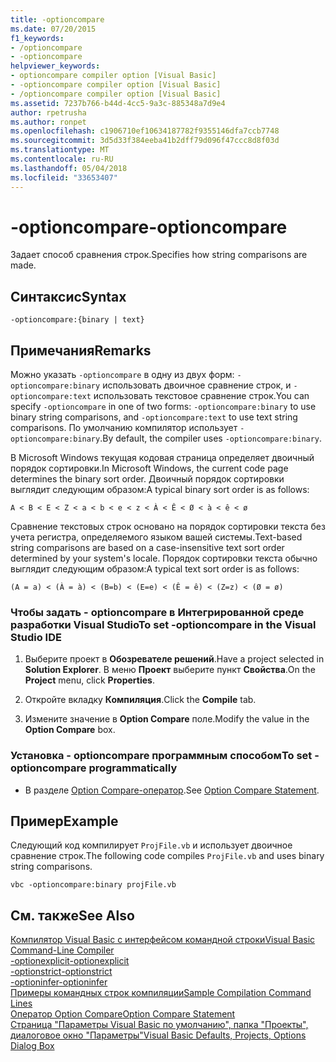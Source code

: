 ```yaml
---
title: -optioncompare
ms.date: 07/20/2015
f1_keywords:
- /optioncompare
- -optioncompare
helpviewer_keywords:
- optioncompare compiler option [Visual Basic]
- -optioncompare compiler option [Visual Basic]
- /optioncompare compiler option [Visual Basic]
ms.assetid: 7237b766-b44d-4cc5-9a3c-885348a7d9e4
author: rpetrusha
ms.author: ronpet
ms.openlocfilehash: c1906710ef10634187782f9355146dfa7ccb7748
ms.sourcegitcommit: 3d5d33f384eeba41b2dff79d096f47ccc8d8f03d
ms.translationtype: MT
ms.contentlocale: ru-RU
ms.lasthandoff: 05/04/2018
ms.locfileid: "33653407"
---
```

# <a name="-optioncompare"></a><span data-ttu-id="97f0d-102">-optioncompare</span><span class="sxs-lookup"><span data-stu-id="97f0d-102">-optioncompare</span></span>
<span data-ttu-id="97f0d-103">Задает способ сравнения строк.</span><span class="sxs-lookup"><span data-stu-id="97f0d-103">Specifies how string comparisons are made.</span></span>  
  
## <a name="syntax"></a><span data-ttu-id="97f0d-104">Синтаксис</span><span class="sxs-lookup"><span data-stu-id="97f0d-104">Syntax</span></span>  
  
```  
-optioncompare:{binary | text}  
```  
  
## <a name="remarks"></a><span data-ttu-id="97f0d-105">Примечания</span><span class="sxs-lookup"><span data-stu-id="97f0d-105">Remarks</span></span>  
 <span data-ttu-id="97f0d-106">Можно указать `-optioncompare` в одну из двух форм: `-optioncompare:binary` использовать двоичное сравнение строк, и `-optioncompare:text` использовать текстовое сравнение строк.</span><span class="sxs-lookup"><span data-stu-id="97f0d-106">You can specify `-optioncompare` in one of two forms: `-optioncompare:binary` to use binary string comparisons, and `-optioncompare:text` to use text string comparisons.</span></span> <span data-ttu-id="97f0d-107">По умолчанию компилятор использует `-optioncompare:binary`.</span><span class="sxs-lookup"><span data-stu-id="97f0d-107">By default, the compiler uses `-optioncompare:binary`.</span></span>  
  
 <span data-ttu-id="97f0d-108">В Microsoft Windows текущая кодовая страница определяет двоичный порядок сортировки.</span><span class="sxs-lookup"><span data-stu-id="97f0d-108">In Microsoft Windows, the current code page determines the binary sort order.</span></span> <span data-ttu-id="97f0d-109">Двоичный порядок сортировки выглядит следующим образом:</span><span class="sxs-lookup"><span data-stu-id="97f0d-109">A typical binary sort order is as follows:</span></span>  
  
 `A < B < E < Z < a < b < e < z < À < Ê < Ø < à < ê < ø`  
  
 <span data-ttu-id="97f0d-110">Сравнение текстовых строк основано на порядок сортировки текста без учета регистра, определяемого языком вашей системы.</span><span class="sxs-lookup"><span data-stu-id="97f0d-110">Text-based string comparisons are based on a case-insensitive text sort order determined by your system's locale.</span></span> <span data-ttu-id="97f0d-111">Порядок сортировки текста обычно выглядит следующим образом:</span><span class="sxs-lookup"><span data-stu-id="97f0d-111">A typical text sort order is as follows:</span></span>  
  
 `(A = a) < (À = à) < (B=b) < (E=e) < (Ê = ê) < (Z=z) < (Ø = ø)`  
  
### <a name="to-set--optioncompare-in-the-visual-studio-ide"></a><span data-ttu-id="97f0d-112">Чтобы задать - optioncompare в Интегрированной среде разработки Visual Studio</span><span class="sxs-lookup"><span data-stu-id="97f0d-112">To set -optioncompare in the Visual Studio IDE</span></span>  
  
1.  <span data-ttu-id="97f0d-113">Выберите проект в **Обозревателе решений**.</span><span class="sxs-lookup"><span data-stu-id="97f0d-113">Have a project selected in **Solution Explorer**.</span></span> <span data-ttu-id="97f0d-114">В меню **Проект** выберите пункт **Свойства**.</span><span class="sxs-lookup"><span data-stu-id="97f0d-114">On the **Project** menu, click **Properties**.</span></span>   
  
2.  <span data-ttu-id="97f0d-115">Откройте вкладку **Компиляция**.</span><span class="sxs-lookup"><span data-stu-id="97f0d-115">Click the **Compile** tab.</span></span>  
  
3.  <span data-ttu-id="97f0d-116">Измените значение в **Option Compare** поле.</span><span class="sxs-lookup"><span data-stu-id="97f0d-116">Modify the value in the **Option Compare** box.</span></span>  
  
### <a name="to-set--optioncompare-programmatically"></a><span data-ttu-id="97f0d-117">Установка - optioncompare программным способом</span><span class="sxs-lookup"><span data-stu-id="97f0d-117">To set -optioncompare programmatically</span></span>  
  
-   <span data-ttu-id="97f0d-118">В разделе [Option Compare-оператор](../../../visual-basic/language-reference/statements/option-compare-statement.md).</span><span class="sxs-lookup"><span data-stu-id="97f0d-118">See [Option Compare Statement](../../../visual-basic/language-reference/statements/option-compare-statement.md).</span></span>  
  
## <a name="example"></a><span data-ttu-id="97f0d-119">Пример</span><span class="sxs-lookup"><span data-stu-id="97f0d-119">Example</span></span>  
 <span data-ttu-id="97f0d-120">Следующий код компилирует `ProjFile.vb` и использует двоичное сравнение строк.</span><span class="sxs-lookup"><span data-stu-id="97f0d-120">The following code compiles `ProjFile.vb` and uses binary string comparisons.</span></span>  
  
```console
vbc -optioncompare:binary projFile.vb  
```  
  
## <a name="see-also"></a><span data-ttu-id="97f0d-121">См. также</span><span class="sxs-lookup"><span data-stu-id="97f0d-121">See Also</span></span>  
 [<span data-ttu-id="97f0d-122">Компилятор Visual Basic с интерфейсом командной строки</span><span class="sxs-lookup"><span data-stu-id="97f0d-122">Visual Basic Command-Line Compiler</span></span>](../../../visual-basic/reference/command-line-compiler/index.md)  
 [<span data-ttu-id="97f0d-123">-optionexplicit</span><span class="sxs-lookup"><span data-stu-id="97f0d-123">-optionexplicit</span></span>](../../../visual-basic/reference/command-line-compiler/optionexplicit.md)  
 [<span data-ttu-id="97f0d-124">-optionstrict</span><span class="sxs-lookup"><span data-stu-id="97f0d-124">-optionstrict</span></span>](../../../visual-basic/reference/command-line-compiler/optionstrict.md)  
 [<span data-ttu-id="97f0d-125">-optioninfer</span><span class="sxs-lookup"><span data-stu-id="97f0d-125">-optioninfer</span></span>](../../../visual-basic/reference/command-line-compiler/optioninfer.md)  
 [<span data-ttu-id="97f0d-126">Примеры командных строк компиляции</span><span class="sxs-lookup"><span data-stu-id="97f0d-126">Sample Compilation Command Lines</span></span>](../../../visual-basic/reference/command-line-compiler/sample-compilation-command-lines.md)  
 [<span data-ttu-id="97f0d-127">Оператор Option Compare</span><span class="sxs-lookup"><span data-stu-id="97f0d-127">Option Compare Statement</span></span>](../../../visual-basic/language-reference/statements/option-compare-statement.md)  
 [<span data-ttu-id="97f0d-128">Страница "Параметры Visual Basic по умолчанию", папка "Проекты", диалоговое окно "Параметры"</span><span class="sxs-lookup"><span data-stu-id="97f0d-128">Visual Basic Defaults, Projects, Options Dialog Box</span></span>](/visualstudio/ide/reference/visual-basic-defaults-projects-options-dialog-box)
